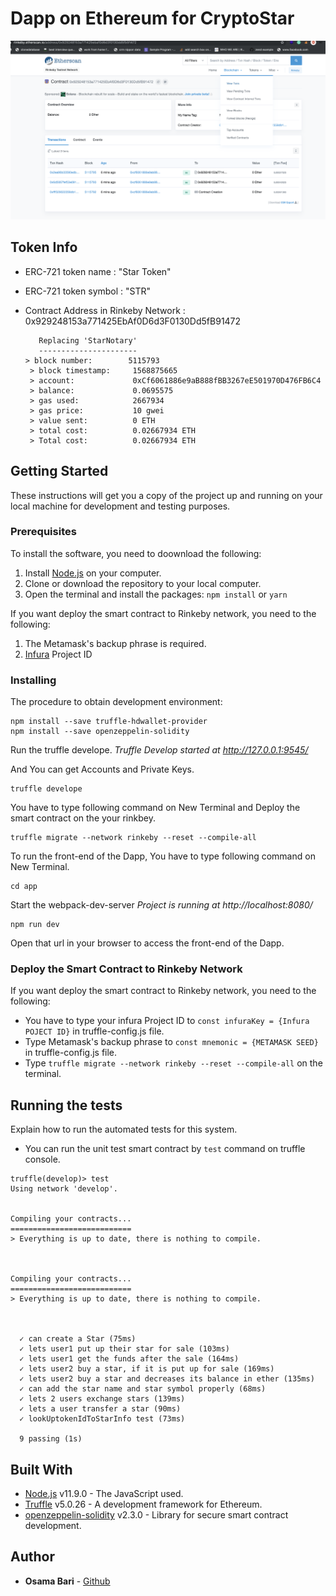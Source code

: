 # Dapp on Ethereum for CryptoStar

<img width="1131" alt="etherscan" src="https://raw.githubusercontent.com/osamabari/Dapp_notary_app/master/image/etherscan.png">

## Token Info

* ERC-721 token name : "Star Token"

* ERC-721 token symbol : "STR"

* Contract Address in Rinkeby Network : 0x929248153a771425EbAf0D6d3F0130Dd5fB91472

  ```
     Replacing 'StarNotary'
     ----------------------
  > block number:        5115793
   > block timestamp:     1568875665
   > account:             0xCf6061886e9aB888fBB3267eE501970D476FB6C4
   > balance:             0.0695575
   > gas used:            2667934
   > gas price:           10 gwei
   > value sent:          0 ETH
   > total cost:          0.02667934 ETH
   > Total cost:          0.02667934 ETH
  ```

  

## Getting Started

These instructions will get you a copy of the project up and running on your local machine for development and testing purposes.

### Prerequisites

To install the software, you need to doownload the following:

1. Install [Node.js](https://nodejs.org/en/) on your computer.
2. Clone or download the repository to your local computer.
3. Open the terminal and install the packages: `npm install` or `yarn`

If you want deploy the smart contract to Rinkeby network, you need to the following:

1. The Metamask's backup phrase is required.
2. [Infura](https://infura.io/) Project ID

### Installing

The procedure to obtain development environment:

```
npm install --save truffle-hdwallet-provider
npm install --save openzeppelin-solidity
```

Run the truffle develope. *Truffle Develop started at http://127.0.0.1:9545/*

And You can get Accounts and Private Keys.

```
truffle develope
```

You have to type following command on New Terminal and Deploy the smart contract on the your rinkbey.

```
truffle migrate --network rinkeby --reset --compile-all
```



To run the front-end of the Dapp, You have to type following command on New Terminal.

```
cd app
```

Start the webpack-dev-server  *Project is running at http://localhost:8080/*

```
npm run dev
```

Open that url in your browser to access the front-end of the Dapp.



### Deploy the Smart Contract to Rinkeby Network

If you want deploy the smart contract to Rinkeby network, you need to the following:

* You have to type your infura Project ID to `const infuraKey = {Infura POJECT ID}` in truffle-config.js file.
* Type Metamask's backup phrase to `const mnemonic = {METAMASK SEED}` in truffle-config.js file.
* Type `truffle migrate --network rinkeby --reset --compile-all` on the terminal.



## Running the tests

Explain how to run the automated tests for this system.

* You can run the unit test smart contract by `test` command on truffle console.

```
truffle(develop)> test
Using network 'develop'.


Compiling your contracts...
===========================
> Everything is up to date, there is nothing to compile.



Compiling your contracts...
===========================
> Everything is up to date, there is nothing to compile.



  ✓ can create a Star (75ms)
  ✓ lets user1 put up their star for sale (103ms)
  ✓ lets user1 get the funds after the sale (164ms)
  ✓ lets user2 buy a star, if it is put up for sale (169ms)
  ✓ lets user2 buy a star and decreases its balance in ether (135ms)
  ✓ can add the star name and star symbol properly (68ms)
  ✓ lets 2 users exchange stars (139ms)
  ✓ lets a user transfer a star (90ms)
  ✓ lookUptokenIdToStarInfo test (73ms)

  9 passing (1s)
```



## Built With

* [Node.js](https://nodejs.org/en/) v11.9.0 - The JavaScript used.
* [Truffle](https://truffleframework.com/) v5.0.26 - A development framework for Ethereum.
* [openzeppelin-solidity]() v2.3.0 - Library for secure smart contract development.

## Author

* **Osama Bari** - [Github](https://github.com/osamabari)
